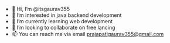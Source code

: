 - 👋 Hi, I’m @itsgaurav355
- 👀 I’m interested in java backend development
- 🌱 I’m currently learning web development
- 💞️ I’m looking to collaborate on free lancing
- 📫 You can reach me via email prajapatigaurav355@gmail.com

<!---
itsgaurav355/itsgaurav355 is a ✨ special ✨ repository because its `README.md` (this file) appears on your GitHub profile.
You can click the Preview link to take a look at your changes.
--->
